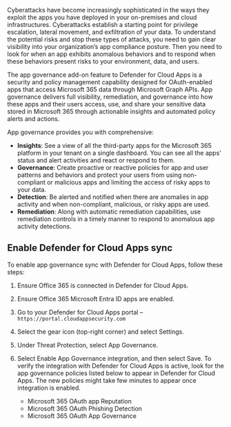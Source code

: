 Cyberattacks have become increasingly sophisticated in the ways they exploit the apps you have deployed in your on-premises and cloud infrastructures. Cyberattacks establish a starting point for privilege escalation, lateral movement, and exfiltration of your data. To understand the potential risks and stop these types of attacks, you need to gain clear visibility into your organization’s app compliance posture. Then you need to look for when an app exhibits anomalous behaviors and to respond when these behaviors present risks to your environment, data, and users.

The app governance add-on feature to Defender for Cloud Apps is a security and policy management capability designed for OAuth-enabled apps that access Microsoft 365 data through Microsoft Graph APIs. App governance delivers full visibility, remediation, and governance into how these apps and their users access, use, and share your sensitive data stored in Microsoft 365 through actionable insights and automated policy alerts and actions.

App governance provides you with comprehensive:

 -  **Insights**: See a view of all the third-party apps for the Microsoft 365 platform in your tenant on a single dashboard. You can see all the apps’ status and alert activities and react or respond to them.
 -  **Governance**: Create proactive or reactive policies for app and user patterns and behaviors and protect your users from using non-compliant or malicious apps and limiting the access of risky apps to your data.
 -  **Detection**: Be alerted and notified when there are anomalies in app activity and when non-compliant, malicious, or risky apps are used.
 -  **Remediation**: Along with automatic remediation capabilities, use remediation controls in a timely manner to respond to anomalous app activity detections.

## Enable Defender for Cloud Apps sync

To enable app governance sync with Defender for Cloud Apps, follow these steps:

1.  Ensure Office 365 is connected in Defender for Cloud Apps.
2.  Ensure Office 365 Microsoft Entra ID apps are enabled.
3.  Go to your Defender for Cloud Apps portal – `https://portal.cloudappsecurity.com`
4.  Select the gear icon (top-right corner) and select Settings.
5.  Under Threat Protection, select App Governance.
6.  Select Enable App Governance integration, and then select Save. To verify the integration with Defender for Cloud Apps is active, look for the app governance policies listed below to appear in Defender for Cloud Apps. The new policies might take few minutes to appear once integration is enabled.
    
    
     -  Microsoft 365 OAuth app Reputation
     -  Microsoft 365 OAuth Phishing Detection
     -  Microsoft 365 OAuth App Governance
